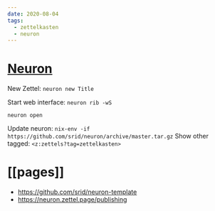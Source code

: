 ```yaml
---
date: 2020-08-04
tags:
  - zettelkasten
  - neuron
---
```


# [Neuron](https://neuron.zettel.page/)

New Zettel: `neuron new Title`

Start web interface:
`neuron rib -wS`


`neuron open`

Update neuron:
`nix-env -if https://github.com/srid/neuron/archive/master.tar.gz`
Show other tagged:
`<z:zettels?tag=zettelkasten>`

# [[pages]]
- https://github.com/srid/neuron-template
- https://neuron.zettel.page/publishing
